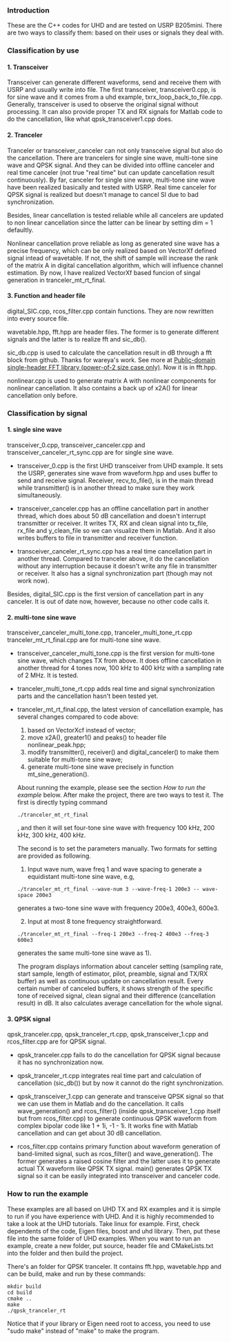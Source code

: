 ### Introduction
These are the C++ codes for UHD and are tested on USRP B205mini. There are two ways to classify them: based on their uses or signals they deal with. 

### Classification by use
#### 1. Transceiver
Transceiver can generate different waveforms, send and receive them with USRP and usually write into file. The first transceiver, transceiver0.cpp, is for sine wave and it comes from a uhd example, txrx_loop_back_to_file.cpp. Generally, transceiver is used to observe the original signal without processing. It can also provide proper TX and RX signals for Matlab code to do the cancellation, like what qpsk\_transceiver1.cpp does.

#### 2. Tranceler
Tranceler or transceiver\_canceler can not only transceive signal but also do the cancellation. There are trancelers for single sine wave, multi-tone sine wave and QPSK signal. And they can be divided into offline canceler and real time canceler (not true "real time" but can update cancellation result continuously). By far, canceler for single sine wave, multi-tone sine wave have been realized basically and tested with USRP. Real time canceler for QPSK signal is realized but doesn't manage to cancel SI due to bad synchronization.

Besides, linear cancellation is tested reliable while all cancelers are updated to non linear cancellation since the latter can be linear by setting dim = 1 defaultly. 

Nonlinear cancellation prove reliable as long as generated sine wave has a precise frequency, which can be only realized based on VectorXf defined signal intead of wavetable. If not, the shift of sample will increase the rank of the matrix A in digital cancellation algorithm, which will influence channel estimation. By now, I have realized VectorXf based funcion of singal generation in tranceler_mt_rt\_final.  

#### 3. Function and header file
digital\_SIC.cpp, rcos\_filter.cpp contain functions. They are now rewritten into every source file.

wavetable.hpp, fft.hpp are header files. The former is to generate different signals and the latter is to realize fft and sic\_db().

sic\_db.cpp is used to calculate the cancellation result in dB through a fft block from github. Thanks for wareya's work. See more at [Public-domain single-header FFT library (power-of-2 size case only)][1]. Now it is in fft.hpp.

nonlinear.cpp is used to generate matrix A with nonlinear components for nonlinear cancellation. It also contains a back up of x2A() for linear cancellation only before.

### Classification by signal
#### 1. single sine wave
transceiver\_0.cpp, transceiver\_canceler.cpp and transceiver_canceler_rt\_sync.cpp are for single sine wave. 

* transceiver\_0.cpp is the first UHD transceiver from UHD example. It sets the USRP, generates sine wave from waveform.hpp and uses buffer to send and receive signal. Receiver, recv_to_file(), is in the main thread while transmitter() is in another thread to make sure they work simultaneously. 

* transceiver\_canceler.cpp has an offline cancellation part in another thread, which does about 50 dB cancellation and doesn't interrupt transmitter or receiver. It writes TX, RX and clean signal into tx\_file, rx\_file and y_clean_file so we can visualize them in Matlab. And it also writes buffers to file in transmitter and receiver function.

* transceiver_canceler_rt\_sync.cpp has a real time cancellation part in another thread. Compared to tranceler above, it do the cancellation without any interruption because it doesn't write any file in transmitter or receiver. It also has a signal synchronization part (though may not work now). 

Besides, digital\_SIC.cpp is the first version of cancellation part in any canceler. It is out of date now, however, because no other code calls it.

#### 2. multi-tone sine wave
transceiver_canceler_multi\_tone.cpp, tranceler_multi_tone\_rt.cpp tranceler_mt_rt\_final.cpp are for multi-tone sine wave.

* transceiver_canceler_multi\_tone.cpp is the first version for multi-tone sine wave, which changes TX from above. It does offline cancellation in another thread for 4 tones now, 100 kHz to 400 kHz with a sampling rate of 2 MHz. It is tested. 

* tranceler_multi_tone\_rt.cpp adds real time and signal synchronization parts and the cancellation hasn't been tested yet. 

* tranceler_mt_rt\_final.cpp, the latest version of cancellation example, has several changes compared to code above: 
  1.  based on VectorXcf instead of vector; 
  2.  move x2A(), greater1() and peaks() to header file nonlinear\_peak.hpp; 
  3.  modify transmitter(), receiver() and digital\_canceler() to make them suitable for multi-tone sine wave;
  4.  generate multi-tone sine wave precisely in function mt_sine_generation().
  
  About running the example, please see the section *How to run the example* below. After make the project, there are two ways to test it. The first is directly typing command
  ```
  ./tranceler_mt_rt_final
  ```
  , and then it will set four-tone sine wave with frequency 100 kHz, 200 kHz, 300 kHz, 400 kHz.
  
  The second is to set the parameters manually. Two formats for setting are provided as following. 
  
  1. Input wave num, wave freq 1 and wave spacing to generate a equidistant multi-tone sine wave, e.g,
  ```
  ./tranceler_mt_rt_final --wave-num 3 --wave-freq-1 200e3 -- wave-space 200e3
  ```
  generates a two-tone sine wave with frequency 200e3, 400e3, 600e3.
  
  2. Input at most 8 tone frequency straightforward.
  ```
  ./tranceler_mt_rt_final --freq-1 200e3 --freq-2 400e3 --freq-3 600e3
  ```
  generates the same multi-tone sine wave as 1).
  
  The program displays information about canceler setting (sampling rate, start sample, length of estimator, pilot, preamble, signal and TX/RX buffer) as well as continuous update on cancellation result. Every certain number of canceled buffers, it shows strength of the specific tone of received signal, clean signal and their difference (cancellation result) in dB. It also calculates average cancellation for the whole signal.


#### 3. QPSK signal
qpsk_tranceler.cpp, qpsk_tranceler_rt.cpp, qpsk_transceiver\_1.cpp and rcos\_filter.cpp are for QPSK signal.

* qpsk\_tranceler.cpp fails to do the cancellation for QPSK signal because it has no synchronization now. 

* qpsk_tranceler_rt.cpp integrates real time part and calculation of cancellation (sic\_db()) but by now it cannot do the right synchronization. 

* qpsk_transceiver_1.cpp can generate and transceive QPSK signal so that we can use them in Matlab and do the cancellation. It calls wave\_generation() and rcos\_filter() (inside qpsk_transceiver_1.cpp itself but from rcos\_filter.cpp) to generate continuous QPSK waveform from complex bipolar code like 1 + 1i, -1 - 1i. It works fine with Matlab cancellation and can get about 30 dB cancellation.

* rcos\_filter.cpp contains primary function about waveform generation of band-limited signal, such as rcos_filter() and wave_generation(). The former generates a raised cosine filter and the latter uses it to generate actual TX waveform like QPSK TX signal. main() generates QPSK TX signal so it can be easily integrated into transceiver and canceler code.


### How to run the example
These examples are all based on UHD TX and RX examples and it is simple to run if you have experience with UHD. And it is highly recommended to take a look at the UHD tutorials. Take linux for example. First, check dependents of the code, Eigen files, boost and uhd library. Then, put these file into the same folder of UHD examples. When you want to run an example, create a new folder, put source, header file and CMakeLists.txt into the folder and then build the project.

There's an folder for QPSK tranceler. It contains fft.hpp, wavetable.hpp and can be build, make and run by these commands:

```
mkdir build
cd build
cmake ..
make
./qpsk_tranceler_rt
```

Notice that if your library or Eigen need root to access, you need to use "sudo make" instead of "make" to make the program.

[1]:https://github.com/wareya/fft
